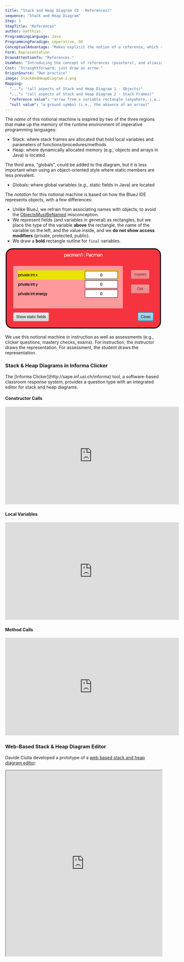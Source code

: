 ```yaml
---
title: "Stack and Heap Diagram (3 - References)"
sequence: "Stack and Heap Diagram"
Step: 3
StepTitle: "References"
author: matthias
ProgrammingLanguage: Java
ProgrammingParadigm: imperative, OO
ConceptualAdvantage: "Makes explicit the notion of a reference, which refers to a specific object, and the notion of a null value as a reference that does not point anywhere."
Form: Representation
DrawsAttentionTo: "References."
UseWhen: "Introducing the concept of references (pointers), and aliasing (multiple references pointing to the same object)."
Cost: "Straightforward; just draw an arrow."
OriginSource: "Own practice"
image: StackAndHeapDiagram-2.png
Mapping:
  "...": "(all aspects of Stack and Heap Diagram 1 - Objects)"
  "...": "(all aspects of Stack and Heap Diagram 2 - Stack Frames)"
  "reference value": "arrow from a variable rectangle (anywhere, i.e., in the stack or the heap) to an object rounded rectangle"
  "null value": "a ground symbol (i.e., the absence of an arrow)"
---
```


The *name* of this notional machine is inspired by two of the three regions that make up the memory of the runtime environment of imperative programming languages:

* Stack: where stack frames are allocated that hold local variables and parameters of functions/procedures/methods
* Heap: where dynamically allocated memory (e.g., objects and arrays in Java) is located

The third area, "globals", could be added to the diagram, but it is less important when using an object-oriented style where static members are less prevalent.

* Globals: where global variables (e.g., static fields in Java) are located

The *notation* for this notional machine is based on how the BlueJ IDE represents objects, with a few differences:

* Unlike BlueJ, we refrain from associating names with objects,
to avoid the [ObjectsMustBeNamed](https://progmiscon.org/misconceptions/Java/ObjectsMustBeNamed/) misconception.
* We represent fields (and variables in general) as rectangles,
but we place the type of the variable **above** the rectangle, the name of the variable on the left, and the value inside, and we **do not show access modifiers** (private, protected, public).
* We draw a **bold** rectangle outline for `final` variables.

<img src="/assets/images/nm/StackAndHeapDiagram-BlueJ-Object.png" class="ui medium image">

We use this notional machine in instruction as well as assessments
(e.g., clicker questions, mastery checks, exams).
For instruction, the instructor draws the representation.
For assessment, the student draws the representation.

<h3 class="ui header">Stack &amp; Heap Diagrams in Informa Clicker</h3>
The [Informa Clicker](http://sape.inf.usi.ch/informa) tool, a software-based classroom response system, provides a question type with an integrated editor
for stack and heap diagrams.

<h4 class="ui header">Constructor Calls</h4>
<iframe width="560" height="315" src="https://www.youtube-nocookie.com/embed/Hpg4fBTCYuA" title="YouTube video player" frameborder="0" allow="accelerometer; autoplay; clipboard-write; encrypted-media; gyroscope; picture-in-picture" allowfullscreen></iframe>

<h4 class="ui header">Local Variables</h4>
<iframe width="560" height="315" src="https://www.youtube-nocookie.com/embed/GXqU1QEdC58" title="YouTube video player" frameborder="0" allow="accelerometer; autoplay; clipboard-write; encrypted-media; gyroscope; picture-in-picture" allowfullscreen></iframe>

<h4 class="ui header">Method Calls</h4>
<iframe width="560" height="315" src="https://www.youtube-nocookie.com/embed/OGsd8A9tCn0" title="YouTube video player" frameborder="0" allow="accelerometer; autoplay; clipboard-write; encrypted-media; gyroscope; picture-in-picture" allowfullscreen></iframe>

<h3 class="ui header">Web-Based Stack &amp; Heap Diagram Editor</h3>

Davide Ciulla developed a prototype of a [web based stack and heap diagram editor](https://stackandheap.netlify.app/):

<iframe src="https://stackandheap.netlify.app/" width="100%" height="600">
</iframe>
